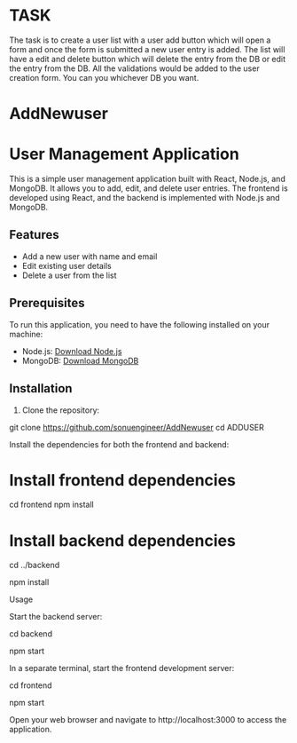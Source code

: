 # TASK
The task is to create a user list with a user add button which will open a form and once the form is submitted a new user entry is added. The list will have a edit and delete button which will delete the entry from the DB or edit the entry from the DB. All the validations would be added to the user creation form. You can you whichever DB you want.


# AddNewuser
# User Management Application

This is a simple user management application built with React, Node.js, and MongoDB. It allows you to add, edit, and delete user entries. The frontend is developed using React, and the backend is implemented with Node.js and MongoDB.

## Features

- Add a new user with name and email
- Edit existing user details
- Delete a user from the list

## Prerequisites

To run this application, you need to have the following installed on your machine:

- Node.js: [Download Node.js](https://nodejs.org)
- MongoDB: [Download MongoDB](https://www.mongodb.com/try/download/community)

## Installation

1. Clone the repository:

git clone <https://github.com/sonuengineer/AddNewuser>
cd ADDUSER

Install the dependencies for both the frontend and backend:
# Install frontend dependencies
cd frontend
npm install

# Install backend dependencies
cd ../backend

npm install

Usage

Start the backend server:

cd backend

npm start

In a separate terminal, start the frontend development server:

cd frontend

npm start


Open your web browser and navigate to http://localhost:3000 to access the application.
